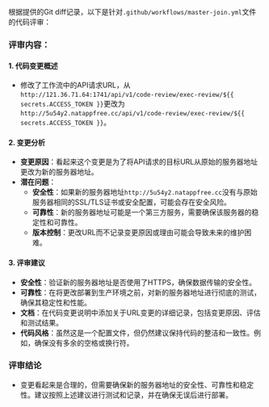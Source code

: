 根据提供的Git diff记录，以下是针对`.github/workflows/master-join.yml`文件的代码评审：

### 评审内容：

#### 1. 代码变更概述
- 修改了工作流中的API请求URL，从`http://121.36.71.64:1741/api/v1/code-review/exec-review/${{ secrets.ACCESS_TOKEN }}`更改为`http://5u54y2.natappfree.cc/api/v1/code-review/exec-review/${{ secrets.ACCESS_TOKEN }}`。

#### 2. 变更分析
- **变更原因**：看起来这个变更是为了将API请求的目标URL从原始的服务器地址更改为新的服务器地址。
- **潜在问题**：
  - **安全性**：如果新的服务器地址`http://5u54y2.natappfree.cc`没有与原始服务器相同的SSL/TLS证书或安全配置，可能会存在安全风险。
  - **可靠性**：新的服务器地址可能是一个第三方服务，需要确保该服务器的稳定性和可靠性。
  - **版本控制**：更改URL而不记录变更原因或理由可能会导致未来的维护困难。

#### 3. 评审建议
- **安全性**：验证新的服务器地址是否使用了HTTPS，确保数据传输的安全性。
- **可靠性**：在将更改部署到生产环境之前，对新的服务器地址进行彻底的测试，确保其稳定性和性能。
- **文档**：在代码变更说明中添加关于URL变更的详细记录，包括变更原因、评估和测试结果。
- **代码风格**：虽然这是一个配置文件，但仍然建议保持代码的整洁和一致性。例如，确保没有多余的空格或换行符。

### 评审结论
- 变更看起来是合理的，但需要确保新的服务器地址的安全性、可靠性和稳定性。建议按照上述建议进行测试和记录，并在确保无误后进行部署。